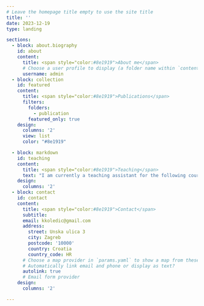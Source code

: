 ```yaml
---
# Leave the homepage title empty to use the site title
title: ''
date: 2023-12-19
type: landing

sections:
  - block: about.biography
    id: about
    content:
      title: <span style="color:#8e1919">About me</span>
      # Choose a user profile to display (a folder name within `content/authors/`)
      username: admin
  - block: collection
    id: featured
    content:
      title: <span style="color:#8e1919">Publications</span>
      filters:
        folders:
          - publication
        featured_only: true
    design:
      columns: '2'
      view: list
      color: "#8e1919"

  - block: markdown
    id: teaching
    content:
      title: <span style="color:#8e1919">Teaching</span>
      text: "I am currently a teaching assistant for the following courses at the Faculty of Electrical Engineering and Computing:<br>  &nbsp;&nbsp;&nbsp;&nbsp;&nbsp;&nbsp;- **Estimation Theory**<br>  &nbsp;&nbsp;&nbsp;&nbsp;&nbsp;&nbsp;- **Machine Learning**<br>  &nbsp;&nbsp;&nbsp;&nbsp;&nbsp;&nbsp;- **Autonomous Mobile Robots**<br>  &nbsp;&nbsp;&nbsp;&nbsp;&nbsp;&nbsp;- **3D Vision**<br>  &nbsp;&nbsp;&nbsp;&nbsp;&nbsp;&nbsp;- **Robotic Sensing, Perception, and Actuation**;.<br>Additionally, I have mentored students on 6 master theses and 7 bachelor theses."
    design:
      columns: '2'
  - block: contact
    id: contact
    content:
      title: <span style="color:#8e1919">Contact</span>
      subtitle:
      email: kkoledic@gmail.com
      address:
        street: Unska ulica 3
        city: Zagreb
        postcode: '10000'
        country: Croatia
        country_code: HR
      # Choose a map provider in `params.yaml` to show a map from these coordinates
      # Automatically link email and phone or display as text?
      autolink: true
      # Email form provider
    design:
      columns: '2'

---
```

